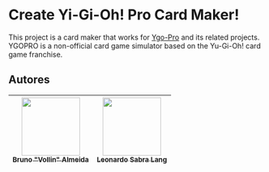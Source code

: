# Create Yi-Gi-Oh! Pro Card Maker!

This project is a card maker that works for [Ygo-Pro](https://projectignis.github.io/download.html) and its related projects. YGOPRO is a non-official card game simulator based on the Yu-Gi-Oh! card game franchise.

## Autores

| [<img src="https://github.com/brunovollin.png" width=115><br><sub>Bruno "Vollin" Almeida</sub>](https://github.com/brunovollin) |  [<img src="https://github.com/leonardosblang.png" width=115><br><sub>Leonardo Sabra Lang</sub>](https://github.com/leonardosblang) |
| :---: | :---: |
